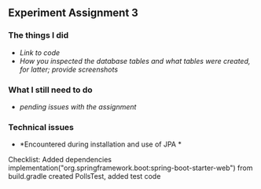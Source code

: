 <h2> Experiment Assignment 3</h2>

### The things I did
- *Link to code*
- *How you inspected the database tables and what tables were created, for latter; provide screenshots*

### What I still need to do
- *pending issues with the assignment*

### Technical issues
- *Encountered during installation and use of JPA *

Checklist:
Added dependencies
implementation("org.springframework.boot:spring-boot-starter-web") from build.gradle
created PollsTest, added test code


